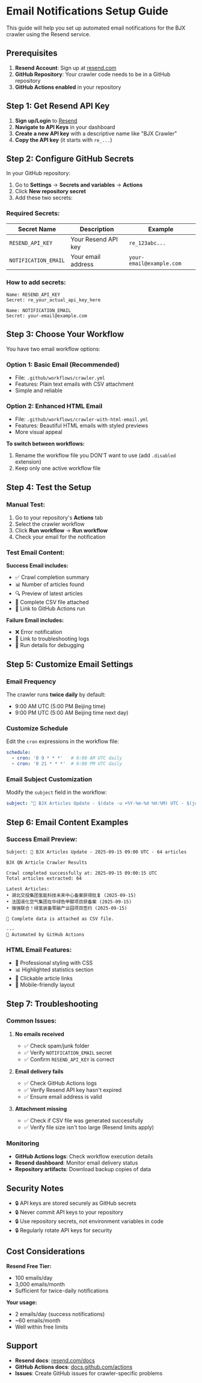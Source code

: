 # Email Notifications Setup Guide

This guide will help you set up automated email notifications for the BJX crawler using the Resend service.

## Prerequisites

1. **Resend Account**: Sign up at [resend.com](https://resend.com)
2. **GitHub Repository**: Your crawler code needs to be in a GitHub repository
3. **GitHub Actions enabled** in your repository

## Step 1: Get Resend API Key

1. **Sign up/Login** to [Resend](https://resend.com)
2. **Navigate to API Keys** in your dashboard
3. **Create a new API key** with a descriptive name like "BJX Crawler"
4. **Copy the API key** (it starts with `re_...`)

## Step 2: Configure GitHub Secrets

In your GitHub repository:

1. Go to **Settings** → **Secrets and variables** → **Actions**
2. Click **New repository secret**
3. Add these two secrets:

### Required Secrets:

| Secret Name | Description | Example |
|-------------|-------------|---------|
| `RESEND_API_KEY` | Your Resend API key | `re_123abc...` |
| `NOTIFICATION_EMAIL` | Your email address | `your-email@example.com` |

### How to add secrets:
```
Name: RESEND_API_KEY
Secret: re_your_actual_api_key_here

Name: NOTIFICATION_EMAIL  
Secret: your-email@example.com
```

## Step 3: Choose Your Workflow

You have two email workflow options:

### Option 1: Basic Email (Recommended)
- File: `.github/workflows/crawler.yml`
- Features: Plain text emails with CSV attachment
- Simple and reliable

### Option 2: Enhanced HTML Email  
- File: `.github/workflows/crawler-with-html-email.yml`
- Features: Beautiful HTML emails with styled previews
- More visual appeal

**To switch between workflows:**
1. Rename the workflow file you DON'T want to use (add `.disabled` extension)
2. Keep only one active workflow file

## Step 4: Test the Setup

### Manual Test:
1. Go to your repository's **Actions** tab
2. Select the crawler workflow
3. Click **Run workflow** → **Run workflow**
4. Check your email for the notification

### Test Email Content:

**Success Email includes:**
- ✅ Crawl completion summary
- 📊 Number of articles found
- 🔍 Preview of latest articles  
- 📎 Complete CSV file attached
- 🔗 Link to GitHub Actions run

**Failure Email includes:**
- ❌ Error notification
- 🔗 Link to troubleshooting logs
- 📧 Run details for debugging

## Step 5: Customize Email Settings

### Email Frequency
The crawler runs **twice daily** by default:
- 9:00 AM UTC (5:00 PM Beijing time)
- 9:00 PM UTC (5:00 AM Beijing time next day)

### Customize Schedule
Edit the `cron` expressions in the workflow file:
```yaml
schedule:
  - cron: '0 9 * * *'   # 9:00 AM UTC daily
  - cron: '0 21 * * *'  # 9:00 PM UTC daily
```

### Email Subject Customization
Modify the `subject` field in the workflow:
```yaml
subject: "📰 BJX Articles Update - $(date -u +%Y-%m-%d %H:%M) UTC - $(jq length latest_articles.json) articles"
```

## Step 6: Email Content Examples

### Success Email Preview:
```
Subject: 📰 BJX Articles Update - 2025-09-15 09:00 UTC - 64 articles

BJX QN Article Crawler Results

Crawl completed successfully at: 2025-09-15 09:00:15 UTC
Total articles extracted: 64

Latest Articles:
• 湖北交投集团氢能科技未来中心备案获得批复 (2025-09-15)
• 法国液化空气集团在华绿色甲醇项目获备案 (2025-09-15)
• 强强联合！绿氢装备零碳产业园项目签约 (2025-09-15)

📎 Complete data is attached as CSV file.

---
🤖 Automated by GitHub Actions
```

### HTML Email Features:
- 🎨 Professional styling with CSS
- 📊 Highlighted statistics section
- 🔗 Clickable article links  
- 📱 Mobile-friendly layout

## Step 7: Troubleshooting

### Common Issues:

1. **No emails received**
   - ✅ Check spam/junk folder
   - ✅ Verify `NOTIFICATION_EMAIL` secret
   - ✅ Confirm `RESEND_API_KEY` is correct

2. **Email delivery fails**  
   - ✅ Check GitHub Actions logs
   - ✅ Verify Resend API key hasn't expired
   - ✅ Ensure email address is valid

3. **Attachment missing**
   - ✅ Check if CSV file was generated successfully
   - ✅ Verify file size isn't too large (Resend limits apply)

### Monitoring
- **GitHub Actions logs**: Check workflow execution details
- **Resend dashboard**: Monitor email delivery status
- **Repository artifacts**: Download backup copies of data

## Security Notes

- 🔒 API keys are stored securely as GitHub secrets
- 🔒 Never commit API keys to your repository
- 🔒 Use repository secrets, not environment variables in code
- 🔒 Regularly rotate API keys for security

## Cost Considerations

**Resend Free Tier:**
- 100 emails/day
- 3,000 emails/month
- Sufficient for twice-daily notifications

**Your usage:**
- 2 emails/day (success notifications)  
- ~60 emails/month
- Well within free limits

## Support

- **Resend docs**: [resend.com/docs](https://resend.com/docs)  
- **GitHub Actions docs**: [docs.github.com/actions](https://docs.github.com/actions)
- **Issues**: Create GitHub issues for crawler-specific problems

